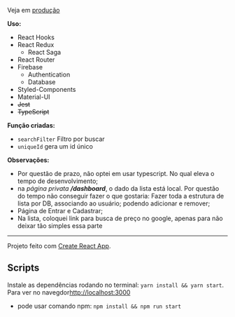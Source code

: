 Veja em [produção](https://darkziul.github.io/challenge-zup/)

**Uso:**
* React Hooks
* React Redux
  * React Saga
* React Router
* Firebase
  * Authentication
  * Database
* Styled-Components
* Material-UI
* ~~Jest~~
* ~~TypeScript~~

**Função criadas:**
* `searchFilter` Filtro por buscar
* `uniqueId` gera um id único

**Observações:**

* Por questão de prazo, não optei em usar typescript. No qual eleva o tempo de desenvolvimento;
* na _página privata **/dashboard**_, o dado da lista está local. Por questão do tempo não conseguir fazer o que gostaria: Fazer toda a estrutura de lista por DB, associando ao usuário; podendo adicionar e remover;
* Página de Entrar e Cadastrar;
* Na lista, coloquei link para busca de preço no google, apenas para não deixar tão simples essa parte


---

Projeto feito com [Create React App](https://github.com/facebook/create-react-app).

##  Scripts

Instale as dependências rodando no terminal: `yarn install && yarn start`. Para ver no navegdor[http://localhost:3000](http://localhost:3000)


* pode usar comando npm: `npm install && npm run start`